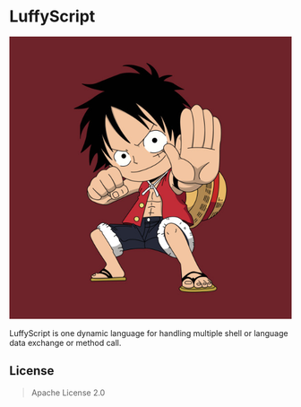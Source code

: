 # LuffyScript

![LuffyScript](./icon/luffy.jpg)

LuffyScript is one dynamic language for handling multiple shell or language data exchange or method call.

## License

>   Apache License 2.0
